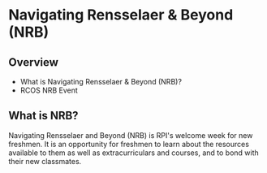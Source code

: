 # Navigating Rensselaer & Beyond (NRB)

## Overview
- What is Navigating Rensselaer & Beyond (NRB)?
- RCOS NRB Event

## What is NRB?

Navigating Rensselaer and Beyond (NRB) is RPI's welcome week for new freshmen. It is an opportunity for freshmen to learn about the resources available to them as well as extracurriculars and courses, and to bond with their new classmates.

<!-- ## RCOS NRB Event

This year, RCOS will be holding a brief NRB event on Tuesday, August 28 from 12pm-1:45pm in AE 217. This will be an opportunity for new freshmen, regardless of major, to meet current RCOS students and learn about open source as well as our community and projects.

If you are a current student and would like to sign up to help with NRB, please let one of our coordinators know by **August 21** as we have limited spots. -->
